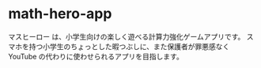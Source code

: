 # math-hero-app
マスヒーロー は、小学生向けの楽しく遊べる計算力強化ゲームアプリです。   スマホを持つ小学生のちょっとした暇つぶしに、また保護者が罪悪感なく YouTube の代わりに使わせられるアプリを目指します。  

